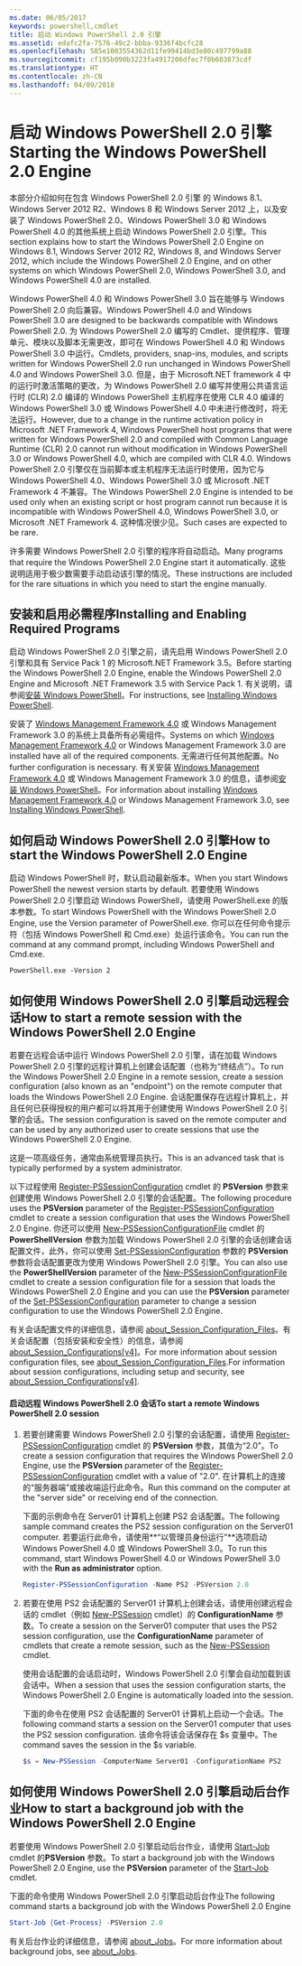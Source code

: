 ```yaml
---
ms.date: 06/05/2017
keywords: powershell,cmdlet
title: 启动 Windows PowerShell 2.0 引擎
ms.assetid: edafc2fa-7576-49c2-bbba-9336f4bcfc28
ms.openlocfilehash: 585e1003554362d11fe99414bd3e80c497799a88
ms.sourcegitcommit: cf195b090b3223fa4917206dfec7f0b603873cdf
ms.translationtype: HT
ms.contentlocale: zh-CN
ms.lasthandoff: 04/09/2018
---
```

# <a name="starting-the-windows-powershell-20-engine"></a><span data-ttu-id="13d09-103">启动 Windows PowerShell 2.0 引擎</span><span class="sxs-lookup"><span data-stu-id="13d09-103">Starting the Windows PowerShell 2.0 Engine</span></span>

<span data-ttu-id="13d09-104">本部分介绍如何在包含 Windows PowerShell 2.0 引擎 的 Windows 8.1、Windows Server 2012 R2、Windows 8 和 Windows Server 2012 上，以及安装了 Windows PowerShell 2.0、Windows PowerShell 3.0 和 Windows PowerShell 4.0 的其他系统上启动 Windows PowerShell 2.0 引擎。</span><span class="sxs-lookup"><span data-stu-id="13d09-104">This section explains how to start the Windows PowerShell 2.0 Engine on Windows 8.1, Windows Server 2012 R2, Windows 8, and Windows Server 2012, which include the Windows PowerShell 2.0 Engine, and on other systems on which Windows PowerShell 2.0, Windows PowerShell 3.0, and Windows PowerShell 4.0 are installed.</span></span>

<span data-ttu-id="13d09-105">Windows PowerShell 4.0 和 Windows PowerShell 3.0 旨在能够与 Windows PowerShell 2.0 向后兼容。</span><span class="sxs-lookup"><span data-stu-id="13d09-105">Windows PowerShell 4.0 and Windows PowerShell 3.0 are designed to be backwards compatible with Windows PowerShell 2.0.</span></span> <span data-ttu-id="13d09-106">为 Windows PowerShell 2.0 编写的 Cmdlet、提供程序、管理单元、模块以及脚本无需更改，即可在 Windows PowerShell 4.0 和 Windows PowerShell 3.0 中运行。</span><span class="sxs-lookup"><span data-stu-id="13d09-106">Cmdlets, providers, snap-ins, modules, and scripts written for Windows PowerShell 2.0 run unchanged in Windows PowerShell 4.0 and Windows PowerShell 3.0.</span></span> <span data-ttu-id="13d09-107">但是，由于 Microsoft.NET framework 4 中的运行时激活策略的更改，为 Windows PowerShell 2.0 编写并使用公共语言运行时 (CLR) 2.0 编译的 Windows PowerShell 主机程序在使用 CLR 4.0 编译的 Windows PowerShell 3.0 或 Windows PowerShell 4.0 中未进行修改时，将无法运行。</span><span class="sxs-lookup"><span data-stu-id="13d09-107">However, due to a change in the runtime activation policy in Microsoft .NET Framework 4, Windows PowerShell host programs that were written for Windows PowerShell 2.0 and compiled with Common Language Runtime (CLR) 2.0 cannot run without modification in Windows PowerShell 3.0 or Windows PowerShell 4.0, which are compiled with CLR 4.0.</span></span> <span data-ttu-id="13d09-108">Windows PowerShell 2.0 引擎仅在当前脚本或主机程序无法运行时使用，因为它与 Windows PowerShell 4.0、Windows PowerShell 3.0 或 Microsoft .NET Framework 4 不兼容。</span><span class="sxs-lookup"><span data-stu-id="13d09-108">The Windows PowerShell 2.0 Engine is intended to be used only when an existing script or host program cannot run because it is incompatible with Windows PowerShell 4.0, Windows PowerShell 3.0, or Microsoft .NET Framework 4.</span></span> <span data-ttu-id="13d09-109">这种情况很少见。</span><span class="sxs-lookup"><span data-stu-id="13d09-109">Such cases are expected to be rare.</span></span>

<span data-ttu-id="13d09-110">许多需要 Windows PowerShell 2.0 引擎的程序将自动启动。</span><span class="sxs-lookup"><span data-stu-id="13d09-110">Many programs that require the Windows PowerShell 2.0 Engine start it automatically.</span></span> <span data-ttu-id="13d09-111">这些说明适用于极少数需要手动启动该引擎的情况。</span><span class="sxs-lookup"><span data-stu-id="13d09-111">These instructions are included for the rare situations in which you need to start the engine manually.</span></span>

## <a name="installing-and-enabling-required-programs"></a><span data-ttu-id="13d09-112">安装和启用必需程序</span><span class="sxs-lookup"><span data-stu-id="13d09-112">Installing and Enabling Required Programs</span></span>

<span data-ttu-id="13d09-113">启动 Windows PowerShell 2.0 引擎之前，请先启用 Windows PowerShell 2.0 引擎和具有 Service Pack 1 的 Microsoft.NET Framework 3.5。</span><span class="sxs-lookup"><span data-stu-id="13d09-113">Before starting the Windows PowerShell 2.0 Engine, enable the Windows PowerShell 2.0 Engine and Microsoft .NET Framework 3.5 with Service Pack 1.</span></span> <span data-ttu-id="13d09-114">有关说明，请参阅[安装 Windows PowerShell](Installing-Windows-PowerShell.md)。</span><span class="sxs-lookup"><span data-stu-id="13d09-114">For instructions, see [Installing Windows PowerShell](Installing-Windows-PowerShell.md).</span></span>

<span data-ttu-id="13d09-115">安装了 [Windows Management Framework 4.0](http://go.microsoft.com/fwlink/?LinkID=293881) 或 Windows Management Framework 3.0 的系统上具备所有必需组件。</span><span class="sxs-lookup"><span data-stu-id="13d09-115">Systems on which [Windows Management Framework 4.0](http://go.microsoft.com/fwlink/?LinkID=293881) or Windows Management Framework 3.0 are installed have all of the required components.</span></span> <span data-ttu-id="13d09-116">无需进行任何其他配置。</span><span class="sxs-lookup"><span data-stu-id="13d09-116">No further configuration is necessary.</span></span> <span data-ttu-id="13d09-117">有关安装 [Windows Management Framework 4.0](http://go.microsoft.com/fwlink/?LinkID=293881) 或 Windows Management Framework 3.0 的信息，请参阅[安装 Windows PowerShell](Installing-Windows-PowerShell.md)。</span><span class="sxs-lookup"><span data-stu-id="13d09-117">For information about installing [Windows Management Framework 4.0](http://go.microsoft.com/fwlink/?LinkID=293881) or Windows Management Framework 3.0, see [Installing Windows PowerShell](Installing-Windows-PowerShell.md).</span></span>

## <a name="how-to-start-the-windows-powershell-20-engine"></a><span data-ttu-id="13d09-118">如何启动 Windows PowerShell 2.0 引擎</span><span class="sxs-lookup"><span data-stu-id="13d09-118">How to start the Windows PowerShell 2.0 Engine</span></span>

<span data-ttu-id="13d09-119">启动 Windows PowerShell 时，默认启动最新版本。</span><span class="sxs-lookup"><span data-stu-id="13d09-119">When you start Windows PowerShell the newest version starts by default.</span></span> <span data-ttu-id="13d09-120">若要使用 Windows PowerShell 2.0 引擎启动 Windows PowerShell，请使用 PowerShell.exe 的版本参数。</span><span class="sxs-lookup"><span data-stu-id="13d09-120">To start Windows PowerShell with the Windows PowerShell 2.0 Engine, use the Version parameter of PowerShell.exe.</span></span> <span data-ttu-id="13d09-121">你可以在任何命令提示符（包括 Windows PowerShell 和 Cmd.exe）处运行该命令。</span><span class="sxs-lookup"><span data-stu-id="13d09-121">You can run the command at any command prompt, including Windows PowerShell and Cmd.exe.</span></span>

```
PowerShell.exe -Version 2
```

## <a name="how-to-start-a-remote-session-with-the-windows-powershell-20-engine"></a><span data-ttu-id="13d09-122">如何使用 Windows PowerShell 2.0 引擎启动远程会话</span><span class="sxs-lookup"><span data-stu-id="13d09-122">How to start a remote session with the Windows PowerShell 2.0 Engine</span></span>

<span data-ttu-id="13d09-123">若要在远程会话中运行 Windows PowerShell 2.0 引擎，请在加载 Windows PowerShell 2.0 引擎的远程计算机上创建会话配置（也称为“终结点”）。</span><span class="sxs-lookup"><span data-stu-id="13d09-123">To run the Windows PowerShell 2.0 Engine in a remote session, create a session configuration (also known as an "endpoint") on the remote computer that loads the Windows PowerShell 2.0 Engine.</span></span> <span data-ttu-id="13d09-124">会话配置保存在远程计算机上，并且任何已获得授权的用户都可以将其用于创建使用 Windows PowerShell 2.0 引擎的会话。</span><span class="sxs-lookup"><span data-stu-id="13d09-124">The session configuration is saved on the remote computer and can be used by any authorized user to create sessions that use the Windows PowerShell 2.0 Engine.</span></span>

<span data-ttu-id="13d09-125">这是一项高级任务，通常由系统管理员执行。</span><span class="sxs-lookup"><span data-stu-id="13d09-125">This is an advanced task that is typically performed by a system administrator.</span></span>

<span data-ttu-id="13d09-126">以下过程使用 [Register-PSSessionConfiguration](https://technet.microsoft.com/en-us/library/e9152ae2-bd6d-4056-9bc7-dc1893aa29ea) cmdlet 的 **PSVersion** 参数来创建使用 Windows PowerShell 2.0 引擎的会话配置。</span><span class="sxs-lookup"><span data-stu-id="13d09-126">The following procedure uses the **PSVersion** parameter of the [Register-PSSessionConfiguration](https://technet.microsoft.com/en-us/library/e9152ae2-bd6d-4056-9bc7-dc1893aa29ea) cmdlet to create a session configuration that uses the Windows PowerShell 2.0 Engine.</span></span> <span data-ttu-id="13d09-127">你还可以使用 [New-PSSessionConfigurationFile](https://technet.microsoft.com/en-us/library/5f3e3633-6e90-479c-aea9-ba45a1954866) cmdlet 的 **PowerShellVersion** 参数为加载 Windows PowerShell 2.0 引擎的会话创建会话配置文件，此外，你可以使用 [Set-PSSessionConfiguration](https://technet.microsoft.com/en-us/library/b21fbad3-1759-4260-b206-dcb8431cd6ea) 参数的 **PSVersion** 参数将会话配置更改为使用 Windows PowerShell 2.0 引擎。</span><span class="sxs-lookup"><span data-stu-id="13d09-127">You can also use the **PowerShellVersion** parameter of the [New-PSSessionConfigurationFile](https://technet.microsoft.com/en-us/library/5f3e3633-6e90-479c-aea9-ba45a1954866) cmdlet to create a session configuration file for a session that loads the Windows PowerShell 2.0 Engine and you can use the **PSVersion** parameter of the [Set-PSSessionConfiguration](https://technet.microsoft.com/en-us/library/b21fbad3-1759-4260-b206-dcb8431cd6ea) parameter to change a session configuration to use the Windows PowerShell 2.0 Engine.</span></span>

<span data-ttu-id="13d09-128">有关会话配置文件的详细信息，请参阅 [about_Session_Configuration_Files](https://technet.microsoft.com/en-us/library/c7217447-1ebf-477b-a8ef-4dbe9a1473b8)。有关会话配置（包括安装和安全性）的信息，请参阅 [about_Session_Configurations[v4]](https://technet.microsoft.com/en-us/library/a2fbe12a-350c-4d04-be50-24102824e3ab)。</span><span class="sxs-lookup"><span data-stu-id="13d09-128">For more information about session configuration files, see [about_Session_Configuration_Files](https://technet.microsoft.com/en-us/library/c7217447-1ebf-477b-a8ef-4dbe9a1473b8).For information about session configurations, including setup and security, see [about_Session_Configurations[v4]](https://technet.microsoft.com/en-us/library/a2fbe12a-350c-4d04-be50-24102824e3ab).</span></span>

#### <a name="to-start-a-remote-windows-powershell-20-session"></a><span data-ttu-id="13d09-129">启动远程 Windows PowerShell 2.0 会话</span><span class="sxs-lookup"><span data-stu-id="13d09-129">To start a remote Windows PowerShell 2.0 session</span></span>

1. <span data-ttu-id="13d09-130">若要创建需要 Windows PowerShell 2.0 引擎的会话配置，请使用 [Register-PSSessionConfiguration](https://technet.microsoft.com/en-us/library/e9152ae2-bd6d-4056-9bc7-dc1893aa29ea) cmdlet 的 **PSVersion** 参数，其值为“2.0”。</span><span class="sxs-lookup"><span data-stu-id="13d09-130">To create a session configuration that requires the Windows PowerShell 2.0 Engine, use the **PSVersion** parameter of the [Register-PSSessionConfiguration](https://technet.microsoft.com/en-us/library/e9152ae2-bd6d-4056-9bc7-dc1893aa29ea) cmdlet with a value of "2.0".</span></span> <span data-ttu-id="13d09-131">在计算机上的连接的“服务器端”或接收端运行此命令。</span><span class="sxs-lookup"><span data-stu-id="13d09-131">Run this command on the computer at the "server side" or receiving end of the connection.</span></span>

   <span data-ttu-id="13d09-132">下面的示例命令在 Server01 计算机上创建 PS2 会话配置。</span><span class="sxs-lookup"><span data-stu-id="13d09-132">The following sample command creates the PS2 session configuration on the Server01 computer.</span></span> <span data-ttu-id="13d09-133">若要运行此命令，请使用**“以管理员身份运行”**选项启动 Windows PowerShell 4.0 或 Windows PowerShell 3.0。</span><span class="sxs-lookup"><span data-stu-id="13d09-133">To run this command, start Windows PowerShell 4.0 or Windows PowerShell 3.0 with the **Run as administrator** option.</span></span>

   ```powershell
   Register-PSSessionConfiguration -Name PS2 -PSVersion 2.0
   ```

2. <span data-ttu-id="13d09-134">若要在使用 PS2 会话配置的 Server01 计算机上创建会话，请使用创建远程会话的 cmdlet（例如 [New-PSSession](https://technet.microsoft.com/en-us/library/76f6628c-054c-4eda-ba7a-a6f28daaa26f) cmdlet）的 **ConfigurationName** 参数。</span><span class="sxs-lookup"><span data-stu-id="13d09-134">To create a session on the Server01 computer that uses the PS2 session configuration, use the **ConfigurationName** parameter of cmdlets that create a remote session, such as the [New-PSSession](https://technet.microsoft.com/en-us/library/76f6628c-054c-4eda-ba7a-a6f28daaa26f) cmdlet.</span></span>

   <span data-ttu-id="13d09-135">使用会话配置的会话启动时，Windows PowerShell 2.0 引擎会自动加载到该会话中。</span><span class="sxs-lookup"><span data-stu-id="13d09-135">When a session that uses the session configuration starts, the Windows PowerShell 2.0 Engine is automatically loaded into the session.</span></span>

   <span data-ttu-id="13d09-136">下面的命令在使用 PS2 会话配置的 Server01 计算机上启动一个会话。</span><span class="sxs-lookup"><span data-stu-id="13d09-136">The following command starts a session on the Server01 computer that uses the PS2 session configuration.</span></span> <span data-ttu-id="13d09-137">该命令将该会话保存在 $s 变量中。</span><span class="sxs-lookup"><span data-stu-id="13d09-137">The command saves the session in the $s variable.</span></span>

   ```powershell
   $s = New-PSSession -ComputerName Server01 -ConfigurationName PS2
   ```

## <a name="how-to-start-a-background-job-with-the-windows-powershell-20-engine"></a><span data-ttu-id="13d09-138">如何使用 Windows PowerShell 2.0 引擎启动后台作业</span><span class="sxs-lookup"><span data-stu-id="13d09-138">How to start a background job with the Windows PowerShell 2.0 Engine</span></span>

<span data-ttu-id="13d09-139">若要使用 Windows PowerShell 2.0 引擎启动后台作业，请使用 [Start-Job](https://technet.microsoft.com/en-us/library/2bc04935-0deb-4ec0-b856-d7290cca6442) cmdlet 的**PSVersion** 参数。</span><span class="sxs-lookup"><span data-stu-id="13d09-139">To start a background job with the Windows PowerShell 2.0 Engine, use the **PSVersion** parameter of the [Start-Job](https://technet.microsoft.com/en-us/library/2bc04935-0deb-4ec0-b856-d7290cca6442) cmdlet.</span></span>

<span data-ttu-id="13d09-140">下面的命令使用 Windows PowerShell 2.0 引擎启动后台作业</span><span class="sxs-lookup"><span data-stu-id="13d09-140">The following command starts a background job with the Windows PowerShell 2.0 Engine</span></span>

```powershell
Start-Job {Get-Process} -PSVersion 2.0
```

<span data-ttu-id="13d09-141">有关后台作业的详细信息，请参阅 [about_Jobs](/powershell/module/microsoft.powershell.core/about/about_jobs)。</span><span class="sxs-lookup"><span data-stu-id="13d09-141">For more information about background jobs, see [about_Jobs](/powershell/module/microsoft.powershell.core/about/about_jobs).</span></span>